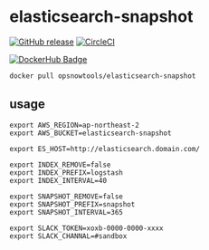 # elasticsearch-snapshot

[![GitHub release](https://img.shields.io/github/release/opsnow-tools/elasticsearch-snapshot.svg)](https://github.com/opsnow-tools/elasticsearch-snapshot/releases)
[![CircleCI](https://circleci.com/gh/opsnow-tools/elasticsearch-snapshot.svg?style=svg)](https://circleci.com/gh/opsnow-tools/elasticsearch-snapshot)

[![DockerHub Badge](http://dockeri.co/image/opsnowtools/elasticsearch-snapshot)](https://hub.docker.com/r/opsnowtools/elasticsearch-snapshot/)

```bash
docker pull opsnowtools/elasticsearch-snapshot
```

## usage

```
export AWS_REGION=ap-northeast-2
export AWS_BUCKET=elasticsearch-snapshot

export ES_HOST=http://elasticsearch.domain.com/

export INDEX_REMOVE=false
export INDEX_PREFIX=logstash
export INDEX_INTERVAL=40

export SNAPSHOT_REMOVE=false
export SNAPSHOT_PREFIX=snapshot
export SNAPSHOT_INTERVAL=365

export SLACK_TOKEN=xoxb-0000-0000-xxxx
export SLACK_CHANNAL=#sandbox
```
